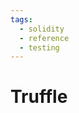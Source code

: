 ```yaml
---
tags:
  - solidity
  - reference
  - testing
---
```


# Truffle

<!--
TODO: Finish this reference
TODO: Add tutorial and link to it
TODO: Add any recipes and link to them
-->
